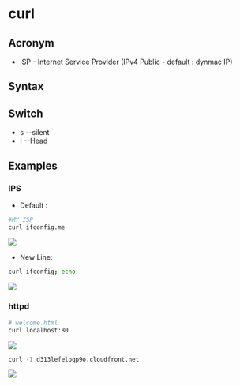 # curl

## Acronym
* ISP - Internet Service Provider (IPv4 Public - default : dynmac IP)

## Syntax

## Switch
- s --silent
- I --Head

## Examples
### IPS
* Default :
````Bash
#MY ISP
curl ifconfig.me
````
[<img src="https://i.imgur.com/4VcaqNI.png">](https://i.imgur.com/4VcaqNI.png)

* New Line:
````Bash
curl ifconfig; echo
````
[<img src="https://i.imgur.com/xx9bRty.png">](https://i.imgur.com/xx9bRty.png)

### httpd
````Bash
# welcome.html
curl localhost:80
````

[<img src="https://i.imgur.com/MZDSArz.png">](https://i.imgur.com/MZDSArz.png)

````bash
curl -I d313lefeloqp9o.cloudfront.net
````
[<img src="https://i.imgur.com/XaYP8Q5.png">](https://i.imgur.com/XaYP8Q5.png)
